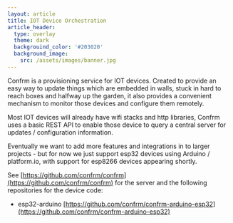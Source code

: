 ```yaml
---
layout: article
title: IOT Device Orchestration
article_header:
  type: overlay
  theme: dark
  backgrouind_color: '#203020'
  background_image:
    src: /assets/images/banner.jpg
---
```


Confrm is a provisioning service for IOT devices. Created to provide an easy way to update things which are embedded in walls, stuck in hard to reach boxes and halfway up the garden, it also provides a convenient mechanism to monitor those devices and configure them remotely.

Most IOT devices will already have wifi stacks and http libraries, Confrm uses a basic REST API to enable those device to query a central server for updates / configuration information.

Eventually we want to add more features and integrations in to larger projects - but for now we just support esp32 devices using Arduino / platform.io, with support for esp8266 devices appearing shortly.

See [https://github.com/confrm/confrm](https://github.com/confrm/confrm) for the server and the following repositories for the device code:

* esp32-arduino [https://github.com/confrm/confrm-arduino-esp32](https://github.com/confrm/confrm-arduino-esp32)


